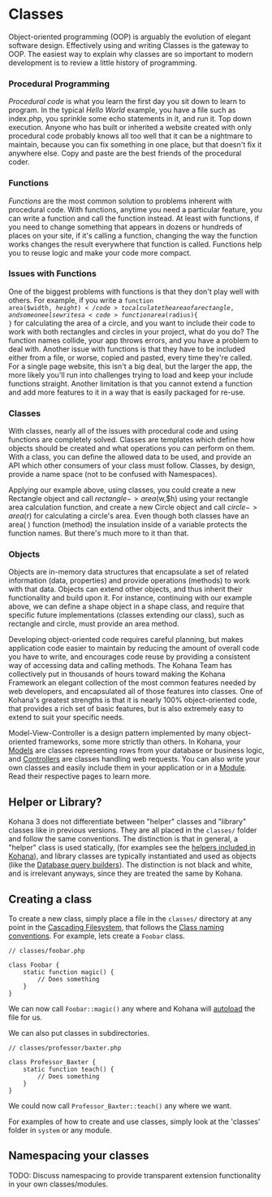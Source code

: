 # Classes

Object-oriented programming (OOP) is arguably the evolution of elegant software design. Effectively using and writing Classes is the gateway to OOP. The easiest way to explain why classes are so important to modern development is to review a little history of programming. 

### Procedural Programming

*Procedural code* is what you learn the first day you sit down to learn to program. In the typical *Hello World* example, you have a file such as index.php, you sprinkle some echo statements in it, and run it. Top down execution. Anyone who has built or inherited a website created with only procedural code probably knows all too well that it can be a nightmare to maintain, because you can fix something in one place, but that doesn't fix it anywhere else. Copy and paste are the best friends of the procedural coder.

### Functions

*Functions* are the most common solution to problems inherent with procedural code. With functions, anytime you need a particular feature, you can write a function and call the function instead. At least with functions, if you need to change something that appears in dozens or hundreds of places on your site, if it's calling a function, changing the way the function works changes the result everywhere that function is called. Functions help you to reuse logic and make your code more compact.

### Issues with Functions

One of the biggest problems with functions is that they don't play well with others. For example, if you write a <code>function area($width, $height){ }</code> to calculate the area of a rectangle, and someone else writes a <code>function area($radius){ }</code> for calculating the area of a circle, and you want to include their code to work with both rectangles and circles in your project, what do you do? The function names collide, your app throws errors, and you have a problem to deal with. Another issue with functions is that they have to be included either from a file, or worse, copied and pasted, every time they're called. For a single page website, this isn't a big deal, but the larger the app, the more likely you'll run into challenges trying to load and keep your include functions straight. Another limitation is that you cannot extend a function and add more features to it in a way that is easily packaged for re-use.

### Classes

With classes, nearly all of the issues with procedural code and using functions are completely solved. Classes are templates which define how objects should be created and what operations you can perform on them. With a class, you can define the allowed data to be used, and provide an API which other consumers of your class must follow. Classes, by design, provide a name space (not to be confused with Namespaces). 

Applying our example above, using classes, you could create a new Rectangle object and call $rectangle->area($w,$h) using your rectangle area calculation function, and create a new Circle object and call $circle->area($r) for calculating a circle's area. Even though both classes have an area( ) function (method) the insulation inside of a variable protects the function names. But there's much more to it than that.

### Objects

Objects are in-memory data structures that encapsulate a set of related information (data, properties) and provide operations (methods) to work with that data. Objects can extend other objects, and thus inherit their functionality and build upon it. For instance, continuing with our example above, we can define a shape object in a shape class, and require that specific future implementations (classes extending our class), such as rectangle and circle, must provide an area method. 

Developing object-oriented code requires careful planning, but makes application code easier to maintain by reducing the amount of overall code you have to write, and encourages code reuse by providing a consistent way of accessing data and calling methods. The Kohana Team has collectively put in thousands of hours toward making the Kohana Framework an elegant collection of the most common features needed by web developers, and encapsulated all of those features into classes. One of Kohana's greatest strengths is that it is nearly 100% object-oriented code, that provides a rich set of basic features, but is also extremely easy to extend to suit your specific needs. 

Model-View-Controller is a design pattern implemented by many object-oriented frameworks, some more strictly than others. In Kohana, your [Models](mvc/models) are classes representing rows from your database or business logic, and [Controllers](mvc/controllers) are classes handling web requests. You can also write your own classes and easily include them in your application or in a [Module](modules). Read their respective pages to learn more.

## Helper or Library?

Kohana 3 does not differentiate between "helper" classes and "library" classes like in previous versions.  They are all placed in the `classes/` folder and follow the same conventions.  The distinction is that in general, a "helper" class is used statically,  (for examples see the [helpers included in Kohana](helpers)), and library classes are typically instantiated and used as objects (like the [Database query builders](../database/query/builder)).  The distinction is not black and white, and is irrelevant anyways, since they are treated the same by Kohana.

## Creating a class

To create a new class, simply place a file in the `classes/` directory at any point in the [Cascading Filesystem](files), that follows the [Class naming conventions](conventions#class-names-and-file-location).  For example, lets create a `Foobar` class.

	// classes/foobar.php
	
	class Foobar {
		static function magic() {
			// Does something
		}
	}
	
We can now call `Foobar::magic()` any where and Kohana will [autoload](autoloading) the file for us.

We can also put classes in subdirectories.

	// classes/professor/baxter.php
	
	class Professor_Baxter {
		static function teach() {
			// Does something
		}
	}
	
We could now call `Professor_Baxter::teach()` any where we want.

For examples of how to create and use classes, simply look at the 'classes' folder in `system` or any module.

## Namespacing your classes

TODO: Discuss namespacing to provide transparent extension functionality in your own classes/modules.
